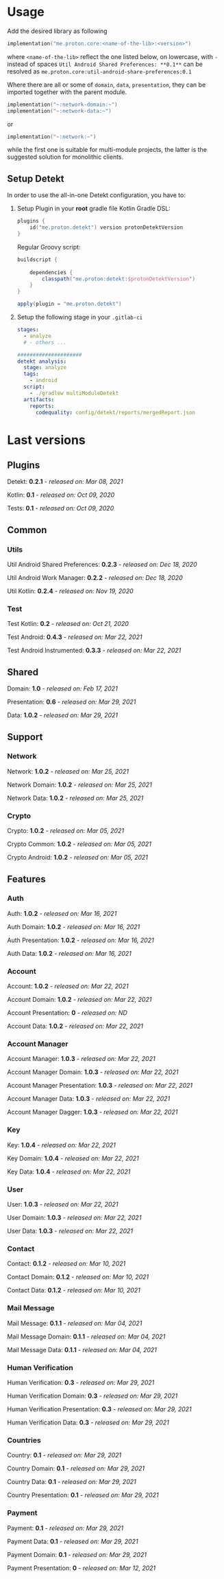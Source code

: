 # Usage
Add the desired library as following
```kotlin
implementation("me.proton.core:<name-of-the-lib>:<version>")
```
where `<name-of-the-lib>` reflect the one listed below, on lowercase, with `-` instead of spaces
`Util Android Shared Preferences: **0.1**` can be resolved as `me.proton.core:util-android-share-preferences:0.1`

Where there are all or some of `domain`, `data`, `presentation`, they can be imported together with the parent module.
```kotlin
implementation("~:network-domain:~")
implementation("~:network-data:~")
```
or
```kotlin
implementation("~:network:~")
```
while the first one is suitable for multi-module projects, the latter is the suggested solution for monolithic clients.

## Setup Detekt
In order to use the all-in-one Detekt configuration, you have to:

1. Setup Plugin in your **root** gradle file
    Kotlin Gradle DSL:
    ```kotlin
    plugins {
        id("me.proton.detekt") version protonDetektVersion
    }
    ```
    Regular Groovy script:
    ```groovy
    buildscript {
      
        dependencies {
            classpath("me.proton:detekt:$protonDetektVersion")
        }
    }
    
    apply(plugin = "me.proton.detekt")
    ```
    
2. Setup the following stage in your `.gitlab-ci`

    ```yaml
    stages:
      - analyze
      # - others ...
    
    #####################
    detekt analysis:
      stage: analyze
      tags:
        - android
      script:
        - ./gradlew multiModuleDetekt
      artifacts:
        reports:
          codequality: config/detekt/reports/mergedReport.json
    ```

    


# Last versions

## Plugins

Detekt: **0.2.1** - _released on: Mar 08, 2021_

Kotlin: **0.1** - _released on: Oct 09, 2020_

Tests: **0.1** - _released on: Oct 09, 2020_

## Common

### Utils

Util Android Shared Preferences: **0.2.3** - _released on: Dec 18, 2020_

Util Android Work Manager: **0.2.2** - _released on: Dec 18, 2020_

Util Kotlin: **0.2.4** - _released on: Nov 19, 2020_

### Test

Test Kotlin: **0.2** - _released on: Oct 21, 2020_

Test Android: **0.4.3** - _released on: Mar 22, 2021_

Test Android Instrumented: **0.3.3** - _released on: Mar 22, 2021_

## Shared

Domain: **1.0** - _released on: Feb 17, 2021_

Presentation: **0.6** - _released on: Mar 29, 2021_

Data: **1.0.2** - _released on: Mar 29, 2021_

## Support

### Network

Network: **1.0.2** - _released on: Mar 25, 2021_

Network Domain: **1.0.2** - _released on: Mar 25, 2021_

Network Data: **1.0.2** - _released on: Mar 25, 2021_

### Crypto

Crypto: **1.0.2** - _released on: Mar 05, 2021_

Crypto Common: **1.0.2** - _released on: Mar 05, 2021_

Crypto Android: **1.0.2** - _released on: Mar 05, 2021_

## Features

### Auth

Auth: **1.0.2** - _released on: Mar 16, 2021_

Auth Domain: **1.0.2** - _released on: Mar 16, 2021_

Auth Presentation: **1.0.2** - _released on: Mar 16, 2021_

Auth Data: **1.0.2** - _released on: Mar 16, 2021_

### Account

Account: **1.0.2** - _released on: Mar 22, 2021_

Account Domain: **1.0.2** - _released on: Mar 22, 2021_

Account Presentation: **0** - _released on: ND_

Account Data: **1.0.2** - _released on: Mar 22, 2021_


### Account Manager

Account Manager: **1.0.3** - _released on: Mar 22, 2021_

Account Manager Domain: **1.0.3** - _released on: Mar 22, 2021_

Account Manager Presentation: **1.0.3** - _released on: Mar 22, 2021_

Account Manager Data: **1.0.3** - _released on: Mar 22, 2021_

Account Manager Dagger: **1.0.3** - _released on: Mar 22, 2021_

### Key

Key: **1.0.4** - _released on: Mar 22, 2021_

Key Domain: **1.0.4** - _released on: Mar 22, 2021_

Key Data: **1.0.4** - _released on: Mar 22, 2021_

### User

User: **1.0.3** - _released on: Mar 22, 2021_

User Domain: **1.0.3** - _released on: Mar 22, 2021_

User Data: **1.0.3** - _released on: Mar 22, 2021_

### Contact

Contact: **0.1.2** - _released on: Mar 10, 2021_

Contact Domain: **0.1.2** - _released on: Mar 10, 2021_

Contact Data: **0.1.2** - _released on: Mar 10, 2021_

### Mail Message

Mail Message: **0.1.1** - _released on: Mar 04, 2021_

Mail Message Domain: **0.1.1** - _released on: Mar 04, 2021_

Mail Message Data: **0.1.1** - _released on: Mar 04, 2021_

### Human Verification

Human Verification: **0.3** - _released on: Mar 29, 2021_

Human Verification Domain: **0.3** - _released on: Mar 29, 2021_

Human Verification Presentation: **0.3** - _released on: Mar 29, 2021_

Human Verification Data: **0.3** - _released on: Mar 29, 2021_

### Countries

Country: **0.1** - _released on: Mar 29, 2021_

Country Domain: **0.1** - _released on: Mar 29, 2021_

Country Data: **0.1** - _released on: Mar 29, 2021_

Country Presentation: **0.1** - _released on: Mar 29, 2021_

### Payment

Payment: **0.1** - _released on: Mar 29, 2021_

Payment Data: **0.1** - _released on: Mar 29, 2021_

Payment Domain: **0.1** - _released on: Mar 29, 2021_

Payment Presentation: **0** - _released on: Mar 12, 2021_
